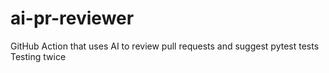 # ai-pr-reviewer
GitHub Action that uses AI to review pull requests and suggest pytest tests
Testing twice
